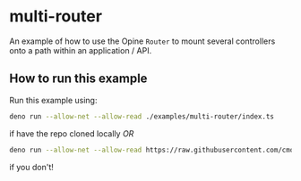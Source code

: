 # multi-router

An example of how to use the Opine `Router` to mount several controllers onto a
path within an application / API.

## How to run this example

Run this example using:

```bash
deno run --allow-net --allow-read ./examples/multi-router/index.ts
```

if have the repo cloned locally _OR_

```bash
deno run --allow-net --allow-read https://raw.githubusercontent.com/cmorten/opine/main/examples/multi-router/index.ts
```

if you don't!
